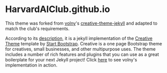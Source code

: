 # HarvardAIClub.github.io

This theme was forked from [volny](https://github.com/volny)'s [creative-theme-jekyll](https://github.com/volny/creative-theme-jekyll) and adapted to match the club's requirements.

According to its [description](https://github.com/volny/creative-theme-jekyll/blob/master/README.md), it is a jekyll implementation of the [Creative Theme](https://startbootstrap.com/theme/creative) template by [Start Bootstrap](http://startbootstrap.com/). Creative is a one page Bootstrap theme for creatives, small businesses, and other multipurpose uses. The theme includes a number of rich features and plugins that you can use as a great boilerplate for your next Jekyll project! Click [here](https://volny.github.io/creative-theme-jekyll/) to see volny's implementation in action.
